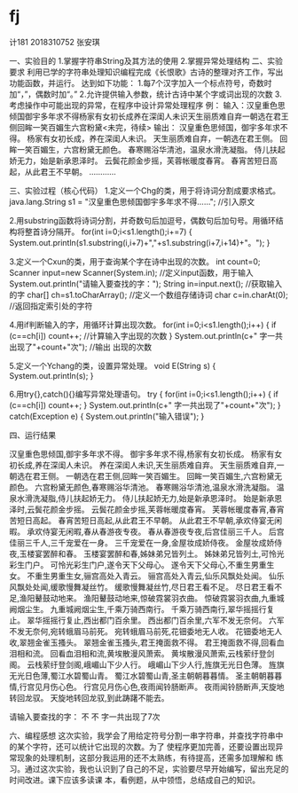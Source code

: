 # fj
计181  2018310752  张安琪

一、实验目的
1.掌握字符串String及其方法的使用
2.掌握异常处理结构
二、实验要求
  利用已学的字符串处理知识编程完成《长恨歌》古诗的整理对齐工作，写出功能函数，并运行。
达到如下功能：
  1.每7个汉字加入一个标点符号，奇数时加“，”，偶数时加“。”
  2.允许提供输入参数，统计古诗中某个字或词出现的次数
  3.考虑操作中可能出现的异常，在程序中设计异常处理程序
例：
输入：汉皇重色思倾国御宇多年求不得杨家有女初长成养在深闺人未识天生丽质难自弃一朝选在君王侧回眸一笑百媚生六宫粉黛<未完，待续>
输出：
汉皇重色思倾国，御宇多年求不得。
杨家有女初长成，养在深闺人未识。
天生丽质难自弃，一朝选在君王侧。
回眸一笑百媚生，六宫粉黛无颜色。
春寒赐浴华清池，温泉水滑洗凝脂。
侍儿扶起娇无力，始是新承恩泽时。
云鬓花颜金步摇，芙蓉帐暖度春宵。
春宵苦短日高起，从此君王不早朝。
…………

三、实验过程（核心代码）
1.定义一个Chg的类，用于将诗词分割成要求格式。
java.lang.String s1 = "汉皇重色思倾国御宇多年求不得......";    //引入原文

2.用substring函数将诗词分割，并奇数句后加逗号，偶数句后加句号。用循环结构将整首诗分隔开。
for(int i=0;i<s1.length();i+=7) {
			System.out.println(s1.substring(i,i+7)+","+s1.substring(i+7,i+14)+"。");
		}

3.定义一个Cxun的类，用于查询某个字在诗中出现的次数。
int count=0;
Scanner input=new Scanner(System.in);    //定义input函数，用于输入
System.out.println("请输入要查找的字：");
String in=input.next();    //获取输入的字
char[] ch=s1.toCharArray();    //定义一个数组存储诗词
char c=in.charAt(0);    //返回指定索引处的字符

4.用if判断输入的字，用循环计算出现次数。
		  for(int i=0;i<s1.length();i++) {
			  if (c==ch[i]) 
				  count++;    //计算输入字出现的次数
	}
		  System.out.println(c+" 字一共出现了"+count+"次");    //输出 出现的次数

5.定义一个Ychang的类，设置异常处理。
void E(String s) {
	     System.out.println(s);
	     }

6.用try{},catch(){}编写异常处理语句。
try {
		    for(int i=0;i<s1.length();i++) {
			    if (c==ch[i]) 
				    count++;
			}
		    System.out.println(c+" 字一共出现了"+count+"次");
		}
		catch(Exception e) {
			System.out.println("输入错误");
		}

四、运行结果

汉皇重色思倾国,御宇多年求不得。
御宇多年求不得,杨家有女初长成。
杨家有女初长成,养在深闺人未识。
养在深闺人未识,天生丽质难自弃。
天生丽质难自弃,一朝选在君王侧。
一朝选在君王侧,回眸一笑百媚生。
回眸一笑百媚生,六宫粉黛无颜色。
六宫粉黛无颜色,春寒赐浴华清池。
春寒赐浴华清池,温泉水滑洗凝脂。
温泉水滑洗凝脂,侍儿扶起娇无力。
侍儿扶起娇无力,始是新承恩泽时。
始是新承恩泽时,云鬓花颜金步摇。
云鬓花颜金步摇,芙蓉帐暖度春宵。
芙蓉帐暖度春宵,春宵苦短日高起。
春宵苦短日高起,从此君王不早朝。
从此君王不早朝,承欢侍宴无闲暇。
承欢侍宴无闲暇,春从春游夜专夜。
春从春游夜专夜,后宫佳丽三千人。
后宫佳丽三千人,三千宠爱在一身。
三千宠爱在一身,金屋妆成娇侍夜。
金屋妆成娇侍夜,玉楼宴罢醉和春。
玉楼宴罢醉和春,姊妹弟兄皆列土。
姊妹弟兄皆列土,可怜光彩生门户。
可怜光彩生门户,遂令天下父母心。
遂令天下父母心,不重生男重生女。
不重生男重生女,骊宫高处入青云。
骊宫高处入青云,仙乐风飘处处闻。
仙乐风飘处处闻,缓歌慢舞凝丝竹。
缓歌慢舞凝丝竹,尽日君王看不足。
尽日君王看不足,渔阳鼙鼓动地来。
渔阳鼙鼓动地来,惊破霓裳羽衣曲。
惊破霓裳羽衣曲,九重城阙烟尘生。
九重城阙烟尘生,千乘万骑西南行。
千乘万骑西南行,翠华摇摇行复止。
翠华摇摇行复止,西出都门百余里。
西出都门百余里,六军不发无奈何。
六军不发无奈何,宛转蛾眉马前死。
宛转蛾眉马前死,花钿委地无人收。
花钿委地无人收,翠翘金雀玉搔头。
翠翘金雀玉搔头,君王掩面救不得。
君王掩面救不得,回看血泪相和流。
回看血泪相和流,黄埃散漫风萧索。
黄埃散漫风萧索,云栈萦纡登剑阁。
云栈萦纡登剑阁,峨嵋山下少人行。
峨嵋山下少人行,旌旗无光日色薄。
旌旗无光日色薄,蜀江水碧蜀山青。
蜀江水碧蜀山青,圣主朝朝暮暮情。
圣主朝朝暮暮情,行宫见月伤心色。
行宫见月伤心色,夜雨闻铃肠断声。
夜雨闻铃肠断声,天旋地转回龙驭。
天旋地转回龙驭,到此踌躇不能去。

请输入要查找的字：
不
不 字一共出现了7次

六、编程感想
这次实验，我学会了用给定符号分割一串字符串，并查找字符串中的某个字符，还可以统计它出现的次数。为了
使程序更加完善，还要设置出现异常现象的处理机制，这部分我运用的还不太熟练，有待提高，还需多加理解和
练习。通过这次实验，我也认识到了自己的不足，实验要尽早开始编写，留出充足的时间改进。课下应该多读课
本，看例题，从中领悟，总结成自己的知识。
